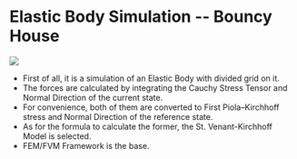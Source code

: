 # Elastic Body Simulation -- Bouncy House

![](House-bouncy.gif)

* First of all, it is a simulation of an Elastic Body with divided grid on it.
* The forces are calculated by integrating the Cauchy Stress Tensor and Normal Direction of the current state.
* For convenience, both of them are converted to First Piola–Kirchhoff stress and Normal Direction of the reference state.
* As for the formula to calculate the former, the St. Venant-Kirchhoff Model is selected.
* FEM/FVM Framework is the base.
